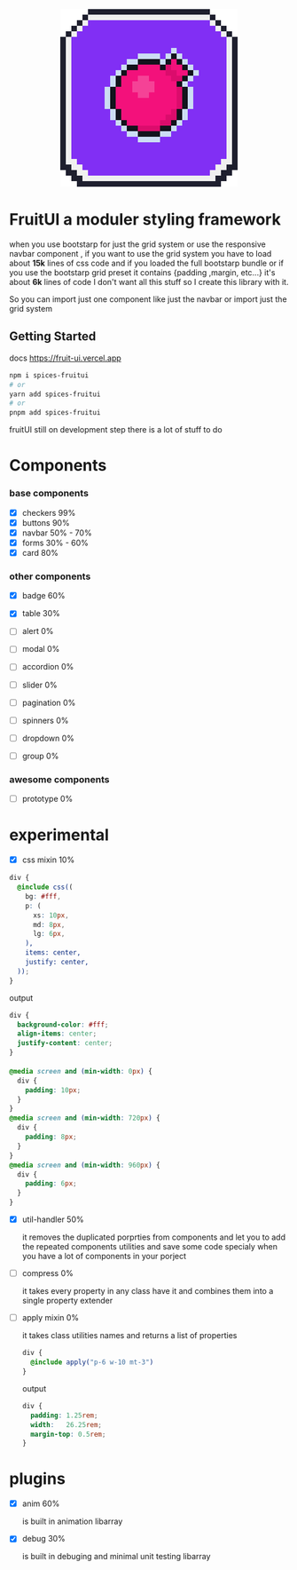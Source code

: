 <div align="center">
  <img src="./fruitUI.png"/>
</div>

# FruitUI a moduler styling framework 

when you use bootstarp for just the grid system or use the responsive navbar component ,
if you want to use the grid system you have to load about **15k** lines of css code and if you loaded the full bootstarp bundle or if you use the bootstarp grid preset it contains {padding ,margin, etc...} it's about **6k** lines of code I don't want all this stuff so I create this library with it. 

So you can import just one component like just the navbar or import just the grid system 
## Getting Started

docs https://fruit-ui.vercel.app

```bash
npm i spices-fruitui 
# or 
yarn add spices-fruitui
# or 
pnpm add spices-fruitui
```

fruitUI still on development step there is a lot of stuff to do 

# Components

### base components

- [x] checkers 99%
- [x] buttons  90%
- [x] navbar   50% - 70%
- [x] forms 30% - 60%
- [x] card 80%

### other components

- [x] badge 60%
- [x] table 30%
- [ ] alert 0%
- [ ] modal 0%
- [ ] accordion 0%
- [ ] slider 0%
- [ ] pagination 0%
- [ ] spinners 0%
- [ ] dropdown 0%
- [ ] group 0%


### awesome components

- [ ] prototype 0%


# experimental

- [x] css mixin 10%

```scss 
div {
  @include css((
    bg: #fff,
    p: (
      xs: 10px,
      md: 8px,
      lg: 6px,
    ),
    items: center,
    justify: center,    
  ));
}
```

output 
```css
div {
  background-color: #fff;
  align-items: center;
  justify-content: center;
}

@media screen and (min-width: 0px) {
  div {
    padding: 10px;
  }
}
@media screen and (min-width: 720px) {
  div {
    padding: 8px;
  }
}
@media screen and (min-width: 960px) {
  div {
    padding: 6px;
  }
}
```

- [x] util-handler 50%

  it removes the duplicated porprties from components and let you to add the repeated components utilities and save some code
  specialy when you have a lot of components in your porject

- [ ] compress 0%

  it takes every property in any class have it and combines them into a single property extender

- [ ] apply mixin 0%

  it takes class utilities names and returns a list of properties

  ```scss
  div {
    @include apply("p-6 w-10 mt-3")
  }
  ```
  output
  ```css
  div {
    padding: 1.25rem;
    width:   26.25rem;
    margin-top: 0.5rem;
  }
  ```

# plugins 

- [x] anim 60%
  
  is built in animation libarray 

- [x] debug 30%
  
  is built in debuging and minimal unit testing  libarray